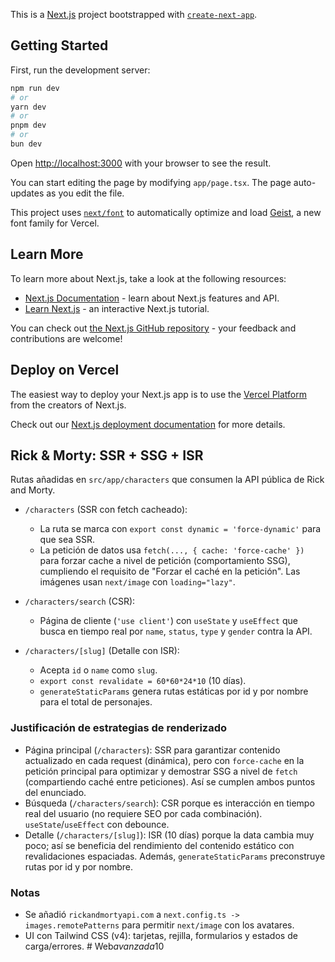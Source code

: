 This is a [Next.js](https://nextjs.org) project bootstrapped with [`create-next-app`](https://nextjs.org/docs/app/api-reference/cli/create-next-app).

## Getting Started

First, run the development server:

```bash
npm run dev
# or
yarn dev
# or
pnpm dev
# or
bun dev
```

Open [http://localhost:3000](http://localhost:3000) with your browser to see the result.

You can start editing the page by modifying `app/page.tsx`. The page auto-updates as you edit the file.

This project uses [`next/font`](https://nextjs.org/docs/app/building-your-application/optimizing/fonts) to automatically optimize and load [Geist](https://vercel.com/font), a new font family for Vercel.

## Learn More

To learn more about Next.js, take a look at the following resources:

- [Next.js Documentation](https://nextjs.org/docs) - learn about Next.js features and API.
- [Learn Next.js](https://nextjs.org/learn) - an interactive Next.js tutorial.

You can check out [the Next.js GitHub repository](https://github.com/vercel/next.js) - your feedback and contributions are welcome!

## Deploy on Vercel

The easiest way to deploy your Next.js app is to use the [Vercel Platform](https://vercel.com/new?utm_medium=default-template&filter=next.js&utm_source=create-next-app&utm_campaign=create-next-app-readme) from the creators of Next.js.

Check out our [Next.js deployment documentation](https://nextjs.org/docs/app/building-your-application/deploying) for more details.

## Rick & Morty: SSR + SSG + ISR

Rutas añadidas en `src/app/characters` que consumen la API pública de Rick and Morty.

- `/characters` (SSR con fetch cacheado):
	- La ruta se marca con `export const dynamic = 'force-dynamic'` para que sea SSR.
	- La petición de datos usa `fetch(..., { cache: 'force-cache' })` para forzar cache a nivel de petición (comportamiento SSG), cumpliendo el requisito de "Forzar el caché en la petición". Las imágenes usan `next/image` con `loading="lazy"`.

- `/characters/search` (CSR):
	- Página de cliente (`'use client'`) con `useState` y `useEffect` que busca en tiempo real por `name`, `status`, `type` y `gender` contra la API.

- `/characters/[slug]` (Detalle con ISR):
	- Acepta `id` o `name` como `slug`.
	- `export const revalidate = 60*60*24*10` (10 días).
	- `generateStaticParams` genera rutas estáticas por id y por nombre para el total de personajes.

### Justificación de estrategias de renderizado

- Página principal (`/characters`): SSR para garantizar contenido actualizado en cada request (dinámica), pero con `force-cache` en la petición principal para optimizar y demostrar SSG a nivel de `fetch` (compartiendo caché entre peticiones). Así se cumplen ambos puntos del enunciado.
- Búsqueda (`/characters/search`): CSR porque es interacción en tiempo real del usuario (no requiere SEO por cada combinación). `useState`/`useEffect` con debounce.
- Detalle (`/characters/[slug]`): ISR (10 días) porque la data cambia muy poco; así se beneficia del rendimiento del contenido estático con revalidaciones espaciadas. Además, `generateStaticParams` preconstruye rutas por id y por nombre.

### Notas

- Se añadió `rickandmortyapi.com` a `next.config.ts -> images.remotePatterns` para permitir `next/image` con los avatares.
- UI con Tailwind CSS (v4): tarjetas, rejilla, formularios y estados de carga/errores.
#   W e b _ a v a n z a d a _ 1 0  
 